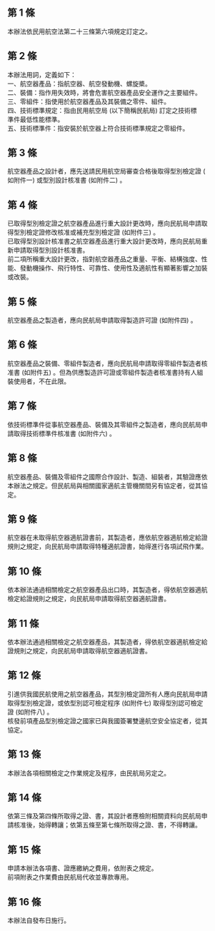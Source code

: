 第 1 條
-------
本辦法依民用航空法第二十三條第六項規定訂定之。

第 2 條
-------
本辦法用詞，定義如下：  
一、航空器產品：指航空器、航空發動機、螺旋槳。  
二、裝備：指作用失效時，將會危害航空器產品安全運作之主要組件。  
三、零組件：指使用於航空器產品及其裝備之零件、組件。  
四、技術標準規定：指由民用航空局 (以下簡稱民航局) 訂定之技術標  
    準件最低性能標準。  
五、技術標準件：指安裝於航空器上符合技術標準規定之零組件。

第 3 條
-------
航空器產品之設計者，應先送請民用航空局審查合格後取得型別檢定證 (  
如附件一) 或型別設計核准書 (如附件二) 。

第 4 條
-------
已取得型別檢定證之航空器產品進行重大設計更改時，應向民航局申請取  
得型別檢定證修改核准或補充型別檢定證 (如附件三) 。  
已取得型別設計核准書之航空器產品進行重大設計更改時，應向民航局重  
新申請取得型別設計核准書。  
前二項所稱重大設計更改，指對航空器產品之重量、平衡、結構強度、性  
能、發動機操作、飛行特性、可靠性、使用性及適航性有顯著影響之加裝  
或改裝。

第 5 條
-------
航空器產品之製造者，應向民航局申請取得製造許可證 (如附件四) 。

第 6 條
-------
航空器產品之裝備、零組件製造者，應向民航局申請取得零組件製造者核  
准書 (如附件五) 。但為供應製造許可證或零組件製造者核准書持有人組  
裝使用者，不在此限。

第 7 條
-------
依技術標準件從事航空器產品、裝備及其零組件之製造者，應向民航局申  
請取得技術標準件核准書 (如附件六) 。

第 8 條
-------
航空器產品、裝備及零組件之國際合作設計、製造、組裝者，其驗證應依  
本辦法之規定。但民航局與相關國家適航主管機關間另有協定者，從其協  
定。

第 9 條
-------
航空器在未取得航空器適航證書前，其製造者，應依航空器適航檢定給證  
規則之規定，向民航局申請取得特種適航證書，始得進行各項試飛作業。

第 10 條
--------
依本辦法通過相關檢定之航空器產品出口時，其製造者，得依航空器適航  
檢定給證規則之規定，向民航局申請取得航空器適航證書。

第 11 條
--------
依本辦法通過相關檢定之航空器產品，其製造者，得依航空器適航檢定給  
證規則之規定，向民航局申請取得航空器適航證書。

第 12 條
--------
引進供我國民航使用之航空器產品，其型別檢定證所有人應向民航局申請  
取得型別檢定證，或依型別認可檢定程序 (如附件七) 取得型別認可檢定  
證 (如附件八) 。  
核發前項產品型別檢定證之國家已與我國簽署雙邊航空安全協定者，從其  
協定。

第 13 條
--------
本辦法各項相關檢定之作業規定及程序，由民航局另定之。

第 14 條
--------
依第三條及第四條所取得之證、書，其設計者應檢附相關資料向民航局申  
請核准後，始得轉讓；依第五條至第七條所取得之證、書，不得轉讓。

第 15 條
--------
申請本辦法各項書、證應繳納之費用，依附表之規定。  
前項附表之作業費由民航局代收並專款專用。

第 16 條
--------
本辦法自發布日施行。

